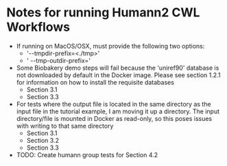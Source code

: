# Notes for running Humann2 CWL Workflows
* If running on MacOS/OSX, must provide the following two options:
  * '--tmpdir-prefix=<./tmp>'
  * ' --tmp-outdir-prefix=<out>'
* Some Biobakery demo steps will fail because the 'uniref90' database is not downloaded by default in the Docker image.  Please see section 1.2.1 for information on how to install the requisite databases
  * Section 3.1
  * Section 3.3
* For tests where the output file is located in the same directory as the input file in the tutorial example, I am moving it up a directory.  The input directory/file is mounted in Docker as read-only, so this poses issues with writing to that same directory
  * Section 3.1
  * Section 3.2
  * Section 3.3
* TODO: Create humann group tests for Section 4.2